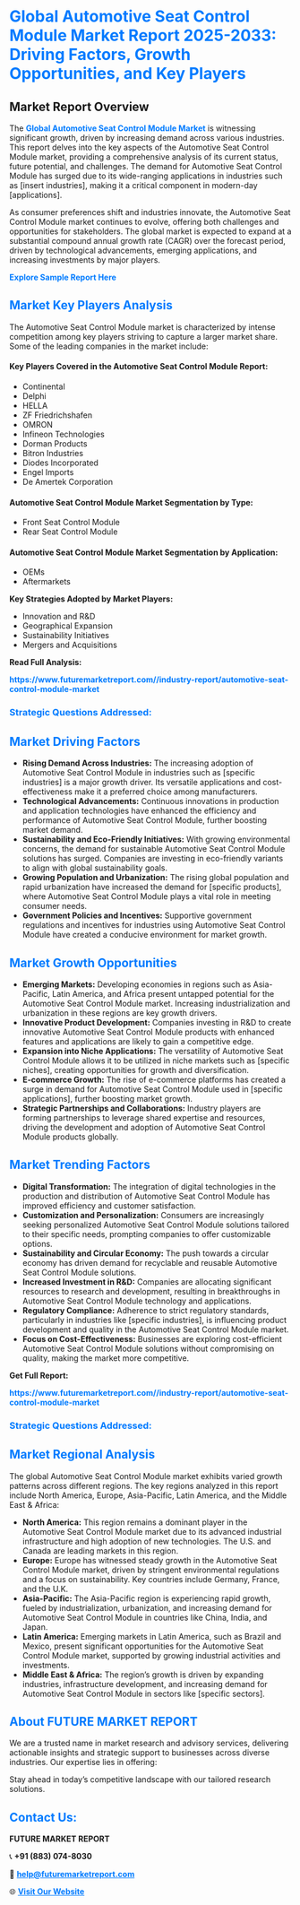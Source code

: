 <h1 style="color: #007BFF;">Global Automotive Seat Control Module Market Report 2025-2033: Driving Factors, Growth Opportunities, and Key Players</h1>

<section id="overview">
<h2>Market Report Overview</h2>
<p>The <a href="https://www.futuremarketreport.com//industry-report/automotive-seat-control-module-market" style="color: #007BFF; text-decoration: none;"><strong>Global Automotive Seat Control Module Market</strong></a> is witnessing significant growth, driven by increasing demand across various industries. This report delves into the key aspects of the Automotive Seat Control Module market, providing a comprehensive analysis of its current status, future potential, and challenges. The demand for Automotive Seat Control Module has surged due to its wide-ranging applications in industries such as [insert industries], making it a critical component in modern-day [applications].</p>
<p>As consumer preferences shift and industries innovate, the Automotive Seat Control Module market continues to evolve, offering both challenges and opportunities for stakeholders. The global market is expected to expand at a substantial compound annual growth rate (CAGR) over the forecast period, driven by technological advancements, emerging applications, and increasing investments by major players.</p>
</section>

<section id="overview">
<p><a href="https://www.futuremarketreport.com//request-sample/reportId=87435" style="color: #007BFF; text-decoration: none;"><strong>Explore Sample Report Here</strong></a></p>
</section>

<section id="key-players">
<h2 style="color: #007BFF;">Market Key Players Analysis</h2>
<p>The Automotive Seat Control Module market is characterized by intense competition among key players striving to capture a larger market share. Some of the leading companies in the market include:</p>
<h4>Key Players Covered in the Automotive Seat Control Module Report:</h4>
<ul><li>Continental</li><li>Delphi</li><li>HELLA</li><li>ZF Friedrichshafen</li><li>OMRON</li><li>Infineon Technologies</li><li>Dorman Products</li><li>Bitron Industries</li><li>Diodes Incorporated</li><li>Engel Imports</li><li>De Amertek Corporation</li></ul>
<h4>Automotive Seat Control Module Market Segmentation by Type:</h4>
<ul><li>Front Seat Control Module</li><li>Rear Seat Control Module</li></ul>

<h4>Automotive Seat Control Module Market Segmentation by Application:</h4>
<ul><li>OEMs</li><li>Aftermarkets</li></ul>
<p><strong>Key Strategies Adopted by Market Players:</strong></p>
<ul>
<li>Innovation and R&D</li>
<li>Geographical Expansion</li>
<li>Sustainability Initiatives</li>
<li>Mergers and Acquisitions</li>
</ul>
</section>

<section>
<p><strong>Read Full Analysis: </strong></p><a href="https://www.futuremarketreport.com//industry-report/automotive-seat-control-module-market" style="color: #007BFF; text-decoration: none;"><strong>https://www.futuremarketreport.com//industry-report/automotive-seat-control-module-market</strong></a>
<h3 style="color: #007BFF;">Strategic Questions Addressed:</h3>
</section>

<section id="driving-factors">
<h2 style="color: #007BFF;">Market Driving Factors</h2>
<ul>
<li><strong>Rising Demand Across Industries:</strong> The increasing adoption of Automotive Seat Control Module in industries such as [specific industries] is a major growth driver. Its versatile applications and cost-effectiveness make it a preferred choice among manufacturers.</li>
<li><strong>Technological Advancements:</strong> Continuous innovations in production and application technologies have enhanced the efficiency and performance of Automotive Seat Control Module, further boosting market demand.</li>
<li><strong>Sustainability and Eco-Friendly Initiatives:</strong> With growing environmental concerns, the demand for sustainable Automotive Seat Control Module solutions has surged. Companies are investing in eco-friendly variants to align with global sustainability goals.</li>
<li><strong>Growing Population and Urbanization:</strong> The rising global population and rapid urbanization have increased the demand for [specific products], where Automotive Seat Control Module plays a vital role in meeting consumer needs.</li>
<li><strong>Government Policies and Incentives:</strong> Supportive government regulations and incentives for industries using Automotive Seat Control Module have created a conducive environment for market growth.</li>
</ul>
</section>

<section id="growth-opportunities">
<h2 style="color: #007BFF;">Market Growth Opportunities</h2>
<ul>
<li><strong>Emerging Markets:</strong> Developing economies in regions such as Asia-Pacific, Latin America, and Africa present untapped potential for the Automotive Seat Control Module market. Increasing industrialization and urbanization in these regions are key growth drivers.</li>
<li><strong>Innovative Product Development:</strong> Companies investing in R&D to create innovative Automotive Seat Control Module products with enhanced features and applications are likely to gain a competitive edge.</li>
<li><strong>Expansion into Niche Applications:</strong> The versatility of Automotive Seat Control Module allows it to be utilized in niche markets such as [specific niches], creating opportunities for growth and diversification.</li>
<li><strong>E-commerce Growth:</strong> The rise of e-commerce platforms has created a surge in demand for Automotive Seat Control Module used in [specific applications], further boosting market growth.</li>
<li><strong>Strategic Partnerships and Collaborations:</strong> Industry players are forming partnerships to leverage shared expertise and resources, driving the development and adoption of Automotive Seat Control Module products globally.</li>
</ul>
</section>

<section id="trending-factors">
<h2 style="color: #007BFF;">Market Trending Factors</h2>
<ul>
<li><strong>Digital Transformation:</strong> The integration of digital technologies in the production and distribution of Automotive Seat Control Module has improved efficiency and customer satisfaction.</li>
<li><strong>Customization and Personalization:</strong> Consumers are increasingly seeking personalized Automotive Seat Control Module solutions tailored to their specific needs, prompting companies to offer customizable options.</li>
<li><strong>Sustainability and Circular Economy:</strong> The push towards a circular economy has driven demand for recyclable and reusable Automotive Seat Control Module solutions.</li>
<li><strong>Increased Investment in R&D:</strong> Companies are allocating significant resources to research and development, resulting in breakthroughs in Automotive Seat Control Module technology and applications.</li>
<li><strong>Regulatory Compliance:</strong> Adherence to strict regulatory standards, particularly in industries like [specific industries], is influencing product development and quality in the Automotive Seat Control Module market.</li>
<li><strong>Focus on Cost-Effectiveness:</strong> Businesses are exploring cost-efficient Automotive Seat Control Module solutions without compromising on quality, making the market more competitive.</li>
</ul>
</section>

<section>
<p><strong>Get Full Report: </strong></p><a href="https://www.futuremarketreport.com//industry-report/automotive-seat-control-module-market" style="color: #007BFF; text-decoration: none;"><strong>https://www.futuremarketreport.com//industry-report/automotive-seat-control-module-market</strong></a>
<h3 style="color: #007BFF;">Strategic Questions Addressed:</h3>
</section>


<section id="regional-analysis">
<h2 style="color: #007BFF;">Market Regional Analysis</h2>
<p>The global Automotive Seat Control Module market exhibits varied growth patterns across different regions. The key regions analyzed in this report include North America, Europe, Asia-Pacific, Latin America, and the Middle East & Africa:</p>
<ul>
<li><strong>North America:</strong> This region remains a dominant player in the Automotive Seat Control Module market due to its advanced industrial infrastructure and high adoption of new technologies. The U.S. and Canada are leading markets in this region.</li>
<li><strong>Europe:</strong> Europe has witnessed steady growth in the Automotive Seat Control Module market, driven by stringent environmental regulations and a focus on sustainability. Key countries include Germany, France, and the U.K.</li>
<li><strong>Asia-Pacific:</strong> The Asia-Pacific region is experiencing rapid growth, fueled by industrialization, urbanization, and increasing demand for Automotive Seat Control Module in countries like China, India, and Japan.</li>
<li><strong>Latin America:</strong> Emerging markets in Latin America, such as Brazil and Mexico, present significant opportunities for the Automotive Seat Control Module market, supported by growing industrial activities and investments.</li>
<li><strong>Middle East & Africa:</strong> The region’s growth is driven by expanding industries, infrastructure development, and increasing demand for Automotive Seat Control Module in sectors like [specific sectors].</li>
</ul>
</section>

<footer>
<h2 style="color: #007BFF;">About FUTURE MARKET REPORT</h2>
<p>We are a trusted name in market research and advisory services, delivering actionable insights and strategic support to businesses across diverse industries. Our expertise lies in offering:</p>

<p>Stay ahead in today’s competitive landscape with our tailored research solutions.</p>

<h2 style="color: #007BFF;">Contact Us:</h2>
<p><strong>FUTURE MARKET REPORT</strong></p>
<p>📞 <strong>+91 (883) 074-8030</strong></p>
<p>📧 <strong><a href="mailto:help@futuremarketreport.com" style="color: #007BFF;">help@futuremarketreport.com</a></strong></p>
<p>🌐 <strong><a href="https://www.futuremarketreport.com/" style="color: #007BFF;">Visit Our Website</a></strong></p>
</footer>